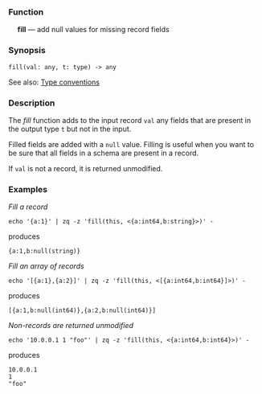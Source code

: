 ### Function

&emsp; **fill** &mdash; add null values for missing record fields

### Synopsis

```
fill(val: any, t: type) -> any
```
See also: [Type conventions](../conventions.md)

### Description

The _fill_ function adds to the input record `val` any fields that are
present in the output type `t` but not in the input.

Filled fields are added with a `null` value.  Filling is useful when
you want to be sure that all fields in a schema are present in a record.

If `val` is not a record, it is returned unmodified.

### Examples

_Fill a record_
```mdtest-command
echo '{a:1}' | zq -z 'fill(this, <{a:int64,b:string}>)' -
```
produces
```mdtest-output
{a:1,b:null(string)}
```

_Fill an array of records_
```mdtest-command
echo '[{a:1},{a:2}]' | zq -z 'fill(this, <[{a:int64,b:int64}]>)' -
```
produces
```mdtest-output
[{a:1,b:null(int64)},{a:2,b:null(int64)}]
```

_Non-records are returned unmodified_
```mdtest-command
echo '10.0.0.1 1 "foo"' | zq -z 'fill(this, <{a:int64,b:int64}>)' -
```
produces
```mdtest-output
10.0.0.1
1
"foo"
```
